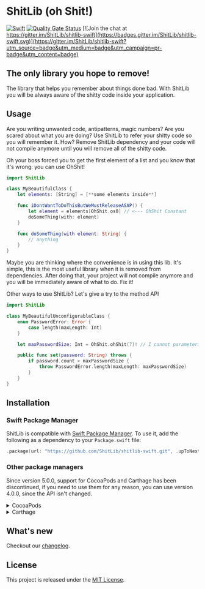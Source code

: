 # ShitLib (oh Shit!)

[![Swift](https://github.com/ShitLib/shitlib-swift/actions/workflows/swift.yml/badge.svg)](https://github.com/ShitLib/shitlib-swift/actions/workflows/swift.yml)
[![Quality Gate Status](https://sonarcloud.io/api/project_badges/measure?project=ShitLib_shitlib-swift&metric=alert_status)](https://sonarcloud.io/summary/new_code?id=ShitLib_shitlib-swift)
[![Join the chat at https://gitter.im/ShitLib/shitlib-swift](https://badges.gitter.im/ShitLib/shitlib-swift.svg)](https://gitter.im/ShitLib/shitlib-swift?utm_source=badge&utm_medium=badge&utm_campaign=pr-badge&utm_content=badge)

## The only library you hope to remove!

The library that helps you remember about things done bad.
With ShitLib you will be always aware of the shitty code inside your application.

## Usage

Are you writing unwanted code, antipatterns, magic numbers?
Are you scared about what you are doing?
Use ShitLib to refer your shitty code so you will remember it.
How? Remove ShitLib dependency and your code will not compile anymore until you will remove all of the shitty code.


Oh your boss forced you to get the first element of a list and you know that it's wrong: you can use OhShit!

```swift
import ShitLib

class MyBeautifulClass {
    let elements: [String] = [**some elements inside**]

    func iDontWantToDoThisButWeMustReleaseASAP() {
        let element = elements[OhShit.os0] // <--- OhShit Constant
        doSomeThing(with: element)
    }

    func doSomeThing(with element: String) {
        // anything
    }
}
```

Maybe you are thinking where the convenience is in using this lib.
It's simple, this is the most useful library when it is removed from dependencies.
After doing that, your project will not compile anymore and you will be immediately aware of what to do.
Fix it!

Other ways to use ShitLib? Let's give a try to the method API

```swift
import ShitLib

class MyBeautifulUnconfigurableClass {
    enum PasswordError: Error {
        case length(maxLength: Int)
    }

    let maxPasswordSize: Int = OhShit.ohShit(7)! // I cannot parameterize now

    public func set(password: String) throws {
        if password.count > maxPasswordSize {
            throw PasswordError.length(maxLength: maxPasswordSize)
        }
    }
}
```

## Installation

### Swift Package Manager

ShitLib is compatible with [Swift Package Manager](https://swift.org/package-manager). To use it, add the following as a dependency to your `Package.swift` file:

```swift
.package(url: "https://github.com/ShitLib/shitlib-swift.git", .upToNextMajor(from: "5.0.0"))
```

### Other package managers

Since version 5.0.0, support for CocoaPods and Carthage has been discontinued, if you need to use them for any reason, you can use version 4.0.0, since the API isn't changed.

<details><summary>CocoaPods</summary>
<p>

ShitLib till version 4.0.0 is available through [CocoaPods](http://cocoapods.org). To install it, simply add the following line to your `Podfile`:

```ruby
pod 'ShitLib', '~> 4.0'
```

</p>
</details>

<details><summary>Carthage</summary>
<p>

ShitLib till version 4.0.0 is compatible with [Carthage](https://github.com/Carthage/Carthage). To use it, add the following line to your `Cartfile`:

```ruby
github "ShitLib/shitlib-swift" ~> 4.0.0
```

</p>
</details>

## What's new

Checkout our [changelog](https://github.com/ShitLib/shitlib-swift/blob/master/CHANGELOG.md).

## License

This project is released under the [MIT License](https://github.com/artemisia-absynthium/arachne/blob/main/LICENSE).
